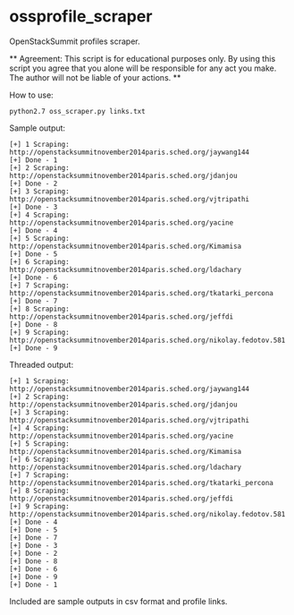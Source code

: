# ossprofile_scraper
OpenStackSummit profiles scraper.

**
Agreement: This script is for educational purposes only. By using this script you agree
that you alone will be responsible for any act you make. The author will not be liable
of your actions.
**

How to use:

`python2.7 oss_scraper.py links.txt`

Sample output:

```
[+] 1 Scraping: http://openstacksummitnovember2014paris.sched.org/jaywang144
[+] Done - 1
[+] 2 Scraping: http://openstacksummitnovember2014paris.sched.org/jdanjou
[+] Done - 2
[+] 3 Scraping: http://openstacksummitnovember2014paris.sched.org/vjtripathi
[+] Done - 3
[+] 4 Scraping: http://openstacksummitnovember2014paris.sched.org/yacine
[+] Done - 4
[+] 5 Scraping: http://openstacksummitnovember2014paris.sched.org/Kimamisa
[+] Done - 5
[+] 6 Scraping: http://openstacksummitnovember2014paris.sched.org/ldachary
[+] Done - 6
[+] 7 Scraping: http://openstacksummitnovember2014paris.sched.org/tkatarki_percona
[+] Done - 7
[+] 8 Scraping: http://openstacksummitnovember2014paris.sched.org/jeffdi
[+] Done - 8
[+] 9 Scraping: http://openstacksummitnovember2014paris.sched.org/nikolay.fedotov.581
[+] Done - 9
```

Threaded output:

```
[+] 1 Scraping: http://openstacksummitnovember2014paris.sched.org/jaywang144
[+] 2 Scraping: http://openstacksummitnovember2014paris.sched.org/jdanjou
[+] 3 Scraping: http://openstacksummitnovember2014paris.sched.org/vjtripathi
[+] 4 Scraping: http://openstacksummitnovember2014paris.sched.org/yacine
[+] 5 Scraping: http://openstacksummitnovember2014paris.sched.org/Kimamisa
[+] 6 Scraping: http://openstacksummitnovember2014paris.sched.org/ldachary
[+] 7 Scraping: http://openstacksummitnovember2014paris.sched.org/tkatarki_percona
[+] 8 Scraping: http://openstacksummitnovember2014paris.sched.org/jeffdi
[+] 9 Scraping: http://openstacksummitnovember2014paris.sched.org/nikolay.fedotov.581
[+] Done - 4
[+] Done - 5
[+] Done - 7
[+] Done - 3
[+] Done - 2
[+] Done - 8
[+] Done - 6
[+] Done - 9
[+] Done - 1
```

Included are sample outputs in csv format and profile links.
